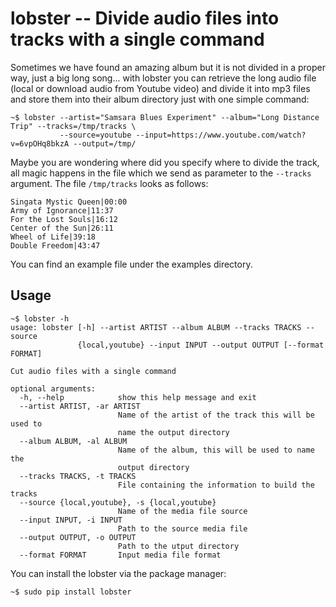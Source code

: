 # lobster -- Divide audio files into tracks with a single command
Sometimes we have found an amazing album but it is not divided in a proper way, just a big long song...
with lobster you can retrieve the long audio file (local or download audio from Youtube video) and divide
it into mp3 files and store them into their album directory just with one simple command:

```
~$ lobster --artist="Samsara Blues Experiment" --album="Long Distance Trip" --tracks=/tmp/tracks \ 
           --source=youtube --input=https://www.youtube.com/watch?v=6vpOHq8bkzA --output=/tmp/
```
Maybe you are wondering where did you specify where to divide the track, all magic happens in the file which 
we send as parameter to the ```--tracks``` argument.
The file ```/tmp/tracks``` looks as follows:
```
Singata Mystic Queen|00:00
Army of Ignorance|11:37
For the Lost Souls|16:12
Center of the Sun|26:11
Wheel of Life|39:18
Double Freedom|43:47

```

You can find an example file under the examples directory.

## Usage

```
~$ lobster -h
usage: lobster [-h] --artist ARTIST --album ALBUM --tracks TRACKS --source
               {local,youtube} --input INPUT --output OUTPUT [--format FORMAT]

Cut audio files with a single command

optional arguments:
  -h, --help            show this help message and exit
  --artist ARTIST, -ar ARTIST
                        Name of the artist of the track this will be used to
                        name the output directory
  --album ALBUM, -al ALBUM
                        Name of the album, this will be used to name the
                        output directory
  --tracks TRACKS, -t TRACKS
                        File containing the information to build the tracks
  --source {local,youtube}, -s {local,youtube}
                        Name of the media file source
  --input INPUT, -i INPUT
                        Path to the source media file
  --output OUTPUT, -o OUTPUT
                        Path to the utput directory
  --format FORMAT       Input media file format
  ``` 

You can install the lobster via the package manager:

```
~$ sudo pip install lobster 
```
